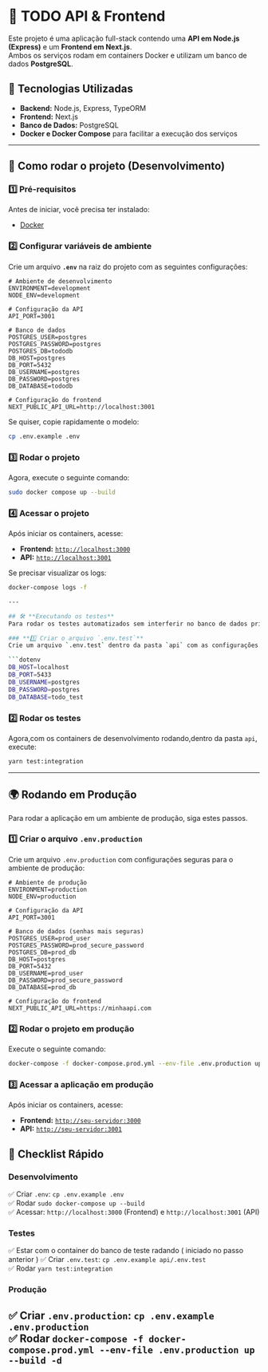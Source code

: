 # 📝 TODO API & Frontend

Este projeto é uma aplicação full-stack contendo uma **API em Node.js (Express)** e um **Frontend em Next.js**.  
Ambos os serviços rodam em containers Docker e utilizam um banco de dados **PostgreSQL**.

## 📌 Tecnologias Utilizadas

- **Backend:** Node.js, Express, TypeORM
- **Frontend:** Next.js
- **Banco de Dados:** PostgreSQL
- **Docker e Docker Compose** para facilitar a execução dos serviços

---

## 🚀 **Como rodar o projeto (Desenvolvimento)**

### **1️⃣ Pré-requisitos**
Antes de iniciar, você precisa ter instalado:
- [Docker](https://www.docker.com/)

### **2️⃣ Configurar variáveis de ambiente**
Crie um arquivo **`.env`** na raiz do projeto com as seguintes configurações:

```dotenv
# Ambiente de desenvolvimento
ENVIRONMENT=development
NODE_ENV=development

# Configuração da API
API_PORT=3001

# Banco de dados
POSTGRES_USER=postgres
POSTGRES_PASSWORD=postgres
POSTGRES_DB=tododb
DB_HOST=postgres
DB_PORT=5432
DB_USERNAME=postgres
DB_PASSWORD=postgres
DB_DATABASE=tododb

# Configuração do frontend
NEXT_PUBLIC_API_URL=http://localhost:3001
```

Se quiser, copie rapidamente o modelo:
```bash
cp .env.example .env
```

### **3️⃣ Rodar o projeto**
Agora, execute o seguinte comando:

```bash
sudo docker compose up --build
```

### **4️⃣ Acessar o projeto**
Após iniciar os containers, acesse:
- **Frontend:** [`http://localhost:3000`](http://localhost:3000)
- **API:** [`http://localhost:3001`](http://localhost:3001)

Se precisar visualizar os logs:
```bash
docker-compose logs -f

---

## 🛠 **Executando os testes**
Para rodar os testes automatizados sem interferir no banco de dados principal, usamos um **banco separado (`postgres-test`)**.

### **1️⃣ Criar o arquivo `.env.test`**
Crie um arquivo `.env.test` dentro da pasta `api` com as configurações do banco de dados de testes:

```dotenv
DB_HOST=localhost
DB_PORT=5433
DB_USERNAME=postgres
DB_PASSWORD=postgres
DB_DATABASE=todo_test
```

### **2️⃣ Rodar os testes**
Agora,com os containers de desenvolvimento rodando,dentro da pasta `api`, execute:

```bash
yarn test:integration
```

---

## 🌍 **Rodando em Produção**
Para rodar a aplicação em um ambiente de produção, siga estes passos.

### **1️⃣ Criar o arquivo `.env.production`**
Crie um arquivo `.env.production` com configurações seguras para o ambiente de produção:

```dotenv
# Ambiente de produção
ENVIRONMENT=production
NODE_ENV=production

# Configuração da API
API_PORT=3001

# Banco de dados (senhas mais seguras)
POSTGRES_USER=prod_user
POSTGRES_PASSWORD=prod_secure_password
POSTGRES_DB=prod_db
DB_HOST=postgres
DB_PORT=5432
DB_USERNAME=prod_user
DB_PASSWORD=prod_secure_password
DB_DATABASE=prod_db

# Configuração do frontend
NEXT_PUBLIC_API_URL=https://minhaapi.com
```

### **2️⃣ Rodar o projeto em produção**
Execute o seguinte comando:

```bash
docker-compose -f docker-compose.prod.yml --env-file .env.production up --build -d
```

### **3️⃣ Acessar a aplicação em produção**
Após iniciar os containers, acesse:
- **Frontend:** [`http://seu-servidor:3000`](http://seu-servidor:3000)
- **API:** [`http://seu-servidor:3001`](http://seu-servidor:3001)


## 📜 **Checklist Rápido**
### **Desenvolvimento**
✅ Criar `.env`: `cp .env.example .env`  
✅ Rodar `sudo docker-compose up --build`  
✅ Acessar: `http://localhost:3000` (Frontend) e `http://localhost:3001` (API)  

### **Testes**
✅ Estar com o container do banco de teste radando ( iniciado no passo anterior )
✅ Criar `.env.test`: `cp .env.example api/.env.test`  
✅ Rodar `yarn test:integration`  

### **Produção**
✅ Criar `.env.production`: `cp .env.example .env.production`  
✅ Rodar `docker-compose -f docker-compose.prod.yml --env-file .env.production up --build -d`  
---
